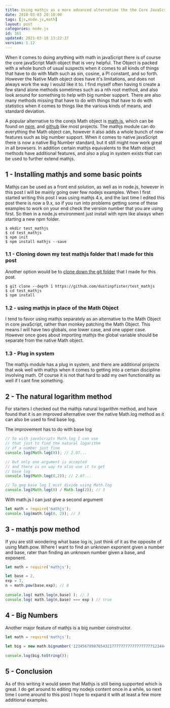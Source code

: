 ```yaml
---
title: Using mathjs as a more advanced alternative the the Core JavaScript Math Object
date: 2018-03-03 20:10:00
tags: [js,node.js,math]
layout: post
categories: node.js
id: 161
updated: 2021-03-18 13:22:37
version: 1.12
---
```


When it comes to doing anything with math in javaScript there is of course the core javaScript Math object that is very helpful. The Object is packed with a whole bunch of usual suspects when it comes to all kinds of things that have to do with Math such as sin, cosine, a PI constant, and so forth. However the Native Math object does have it's limitations, and does not always work the way I would like it to. I find myself often having ti create a few stand alone methods sometimes such as a nth root method, and also look around for something to help with big number support. There are also many methods missing that have to do with things that have to do with statistics when it comes to things like the various kinds of means, and standard deviation.

A popular alternative to the corejs Math object is [math.js](http://mathjs.org/), which can be found on [npm](https://www.npmjs.com/package/mathjs), and [github](https://github.com/josdejong/mathjs) like most projects. The mathjs module can do everything the Math object can, however it also adds a whole bunch of new features such as big number support. When it comes to native javaScript there is now a native Big Number standard, but it still might now work great in all browsers. In addition certain mathjs equivalents to the Math object methods have additional features, and also a plug in system exists that can be used to further extend mathjs.

<!-- more -->

## 1 - Installing mathjs and some basic points

Mathjs can be used as a front end solution, as well as in node.js, however in this post I will be mainly going over  few nodejs examples. When I first started writing this post I was using mathjs 4.x, and the last time I edited this post there is now a 9.x, so if you run into problems getting some of these examples to work on your end check the version number that you are using first. So then in a node.js environment just install with npm like always when starting a new npm folder.

```
$ mkdir test_mathjs
$ cd test_mathjs
$ npm init
$ npm install mathjs --save
```

### 1.1 - Cloning down my test mathjs folder that I made for this post

Another option would be to [clone down the git folder](https://github.com/dustinpfister/test_mathjs) that I made for this post.

```
$ git clone --depth 1 https://github.com/dustinpfister/test_mathjs
$ cd test_mathjs
$ npm install
```


### 1.2 - using mathjs in place of the Math Object

I tend to favor using mathjs separately as an alternative to the Math Object in core javaScript, rather than monkey patching the Math Object. This means I will have two globals, one lower case, and one upper case. However once goes about importing mathjs the global variable should be separate from the native Math object.

### 1.3 - Plug in system

The mathjs module has a plug in system, and there are additional projects that wok well with mathjs when it comes to getting into a certain discipline involving math. Of course it is not that hard to add my own functionality as well if I cant fine something.

## 2 - The natural logarithm method

For starters I checked out the mathjs natural logarithm method, and have found that it is an improved alternative over the native Math.log method as it can also be used to find base log.

The improvement has to do with base log

```js
// So with javaScripts Math.log I can use
// that just to find the natural logarithm
// of a number just fine
console.log(Math.log(8)); // 2.07...

// but only one argument is accepted
// and there is on way to also use it to get
// base log
console.log(Math.log(8,2)); // 2.07...

// To geg base log I must divide using Math.log
console.log(Math.log(8) / Math.log(2)); // 3
```

With math.js I can just give a second argument

```js
let math = require('mathjs');
console.log(math.log(8, 2)); // 3
```

## 3 - mathjs pow method

If you are still wondering what base log is, just think of it as the opposite of using Math.pow. Where I want to find an unknown exponent given a number and base, rater than finding an unknown number given a base, and exponent.

```js
let math = require('mathjs');

let base = 2,
exp = 3,
n = math.pow(base,exp); // 8
 
console.log( math.log(n,base) ); // 3
console.log( math.log(n,base) === exp ) // true
```

## 4 - Big Numbers

Another major feature of mathjs is a big number constructor.

```js
let math = require('mathjs');
 
let big = new math.bignumber('123456789876543217777777777777777771234444555666123');
 
console.log(big.toString());
```

## 5 - Conclusion

As of this writing it would seem that Mathjs is still being supported which is great. I do get around to editing my nodejs content once in a while, so next time I come around to this post I hope to expand it with at least a few more additional examples.


